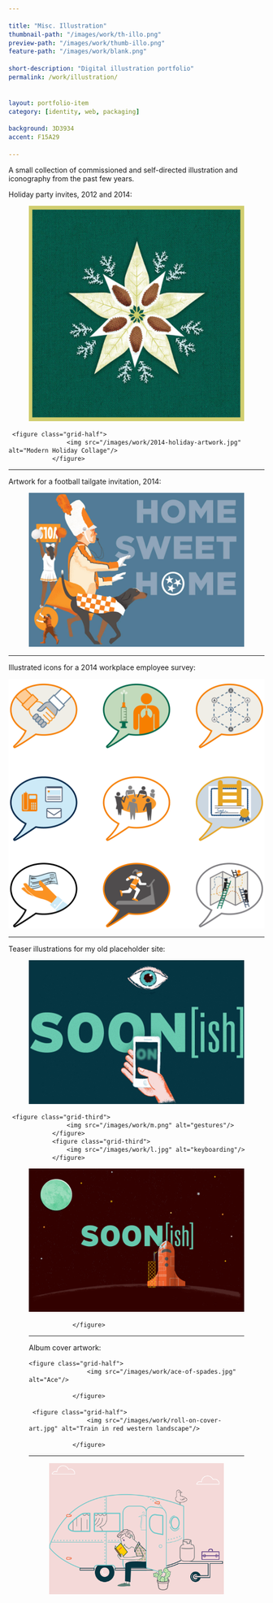 ```yaml
---

title: "Misc. Illustration"
thumbnail-path: "/images/work/th-illo.png"
preview-path: "/images/work/thumb-illo.png"
feature-path: "/images/work/blank.png"

short-description: "Digital illustration portfolio"
permalink: /work/illustration/


layout: portfolio-item
category: [identity, web, packaging]

background: 3D3934
accent: F15A29

---
```


<p class="lede">A small collection of commissioned and self-directed illustration and iconography from the past few&nbsp;years.</p>

<div class="row">
<p>Holiday party invites, 2012 and 2014:</p>
    <figure class="grid-half">
                    <img src="/images/work/2012-holiday-artwork.jpg" alt="Poinsetta pinecone arrangement"/>
                </figure>

     <figure class="grid-half">
                    <img src="/images/work/2014-holiday-artwork.jpg" alt="Modern Holiday Collage"/>
                </figure>            
</div>


<hr />

<p>Artwork for a football tailgate invitation, 2014:</p>

<figure>
                    <img src="/images/work/2014-GameDay-Artwork.jpg" alt="University of Tennessee Volunteers Game Day Tradition"/>
                </figure>

<hr />

<p>Illustrated icons for a 2014 workplace employee survey:</p>

<img src="/images/work/survey-illo-graphics.png" alt="Graphic figures seeing changes in their workplaces" />

<hr />

<div class="row">
<p>Teaser illustrations for my old placeholder site:</p>
    <figure class="grid-third">
                    <img src="/images/work/s.png" alt="mobile"/>
                </figure>

     <figure class="grid-third">
                    <img src="/images/work/m.png" alt="gestures"/>
                </figure>  
                <figure class="grid-third">
                    <img src="/images/work/l.jpg" alt="keyboarding"/>
                </figure>            
</div>

<figure>
                    <img src="/images/work/xl.png" alt="pre-launch"/>

                </figure>

<hr />

<div class="row">
<p>Album cover artwork:</p>

    <figure class="grid-half">
                    <img src="/images/work/ace-of-spades.jpg" alt="Ace"/>
                    
                </figure>

     <figure class="grid-half">
                    <img src="/images/work/roll-on-cover-art.jpg" alt="Train in red western landscape"/>
                    
                </figure>            
</div>
<hr/>

<figure>
                    <img src="/images/work/airstream.png" alt="Reading man in an airstream trailer"/>
                </figure>